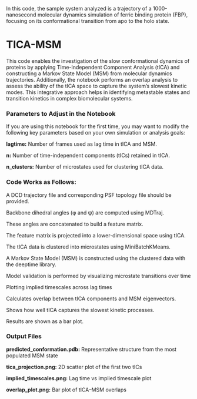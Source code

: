 
In this code, the sample system analyzed is a trajectory of a 1000-nanosecond molecular dynamics simulation of ferric binding protein (FBP), focusing on its conformational transition from apo to the holo state.

# **TICA-MSM**

This code enables the investigation of the slow conformational dynamics of proteins by applying Time-Independent Component Analysis (tICA) and constructing a Markov State Model (MSM) from molecular dynamics trajectories. Additionally, the notebook performs an overlap analysis to assess the ability of the tICA space to capture the system’s slowest kinetic modes. This integrative approach helps in identifying metastable states and transition kinetics in complex biomolecular systems.

### **Parameters to Adjust in the Notebook**

If you are using this notebook for the first time, you may want to modify the following key parameters based on your own simulation or analysis goals:

**lagtime:** Number of frames used as lag time in tICA and MSM.

**n:** Number of time-independent components (tICs) retained in tICA.

**n_clusters:** Number of microstates used for clustering tICA data.


### **Code Works as Follows:**

A DCD trajectory file and corresponding PSF topology file should be provided.

Backbone dihedral angles (φ and ψ) are computed using MDTraj.

These angles are concatenated to build a feature matrix.

The feature matrix is projected into a lower-dimensional space using tICA.

The tICA data is clustered into microstates using MiniBatchKMeans.

A Markov State Model (MSM) is constructed using the clustered data with the deeptime library.

Model validation is performed by visualizing microstate transitions over time

Plotting implied timescales across lag times

Calculates overlap between tICA components and MSM eigenvectors.

Shows how well tICA captures the slowest kinetic processes.

Results are shown as a bar plot.

### **Output Files**

**predicted_conformation.pdb:** Representative structure from the most populated MSM state

**tica_projection.png:** 2D scatter plot of the first two tICs

**implied_timescales.png:** Lag time vs implied timescale plot

**overlap_plot.png:** Bar plot of tICA–MSM overlaps
